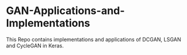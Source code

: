 # GAN-Applications-and-Implementations
This Repo contains implementations and applications of DCGAN, LSGAN and CycleGAN in Keras.
